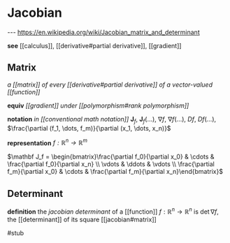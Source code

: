 # Jacobian

--- <https://en.wikipedia.org/wiki/Jacobian_matrix_and_determinant>

**see** [[calculus]], [[derivative#partial derivative]], [[gradient]]

## Matrix

_a [[matrix]] of every [[derivative#partial derivative]] of a vector-valued [[function]]_

**equiv** _[[gradient]] under [[polymorphism#rank polymorphism]]_

**notation** _in [[conventional math notation]]_ $\mathbf{J}_f$, $\mathbf{J}_f(\dots)$, $\nabla f$, $\nabla f(\dots)$, $Df$, $Df(\dots)$, $\frac{\partial (f_1, \dots, f_m)}{\partial (x_1, \dots, x_n)}$

**representation** _$f : \mathbb R^n \to \mathbb R^m$_

$\mathbf J_f = \begin{bmatrix}\frac{\partial f_0}{\partial x_0} & \cdots & \frac{\partial f_0}{\partial x_n} \\ \vdots & \ddots & \vdots \\ \frac{\partial f_m}{\partial x_0} & \cdots & \frac{\partial f_m}{\partial x_n}\end{bmatrix}$

## Determinant

**definition** the _jacobian determinant_ of a [[function]] $f : \mathbb R^n \to \mathbb R^n$ is $\det \nabla f$, the [[determinant]] of its square [[jacobian#matrix]]

#stub
